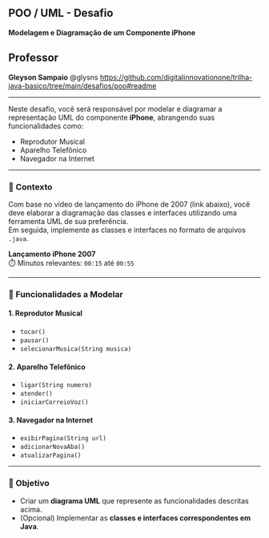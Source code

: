 
## POO / UML - Desafio  
**Modelagem e Diagramação de um Componente iPhone**

## Professor

**Gleyson Sampaio**
@glysns
https://github.com/digitalinnovationone/trilha-java-basico/tree/main/desafios/poo#readme

---

Neste desafio, você será responsável por modelar e diagramar a representação UML do componente **iPhone**, abrangendo suas funcionalidades como:

- Reprodutor Musical  
- Aparelho Telefônico  
- Navegador na Internet  

---

### 🎥 Contexto

Com base no vídeo de lançamento do iPhone de 2007 (link abaixo), você deve elaborar a diagramação das classes e interfaces utilizando uma ferramenta UML de sua preferência.  
Em seguida, implemente as classes e interfaces no formato de arquivos `.java`.

**Lançamento iPhone 2007**  
⏱️ Minutos relevantes: `00:15` até `00:55`

---

### 📱 Funcionalidades a Modelar

#### 1. Reprodutor Musical
- `tocar()`
- `pausar()`
- `selecionarMusica(String musica)`

#### 2. Aparelho Telefônico
- `ligar(String numero)`
- `atender()`
- `iniciarCorreioVoz()`

#### 3. Navegador na Internet
- `exibirPagina(String url)`
- `adicionarNovaAba()`
- `atualizarPagina()`

---

### 🎯 Objetivo

- Criar um **diagrama UML** que represente as funcionalidades descritas acima.
- (Opcional) Implementar as **classes e interfaces correspondentes em Java**.
